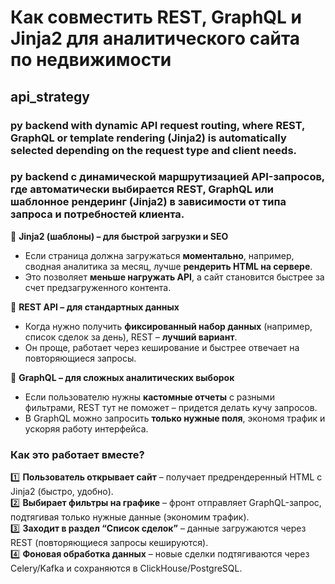 # **Как совместить REST, GraphQL и Jinja2 для аналитического сайта по недвижимости**  
## api_strategy
### py backend with dynamic API request routing, where REST, GraphQL or template rendering (Jinja2) is automatically selected depending on the request type and client needs.

### py backend с динамической маршрутизацией API-запросов, где автоматически выбирается REST, GraphQL или шаблонное рендеринг (Jinja2) в зависимости от типа запроса и потребностей клиента.

🔹 **Jinja2 (шаблоны) – для быстрой загрузки и SEO**  
- Если страница должна загружаться **моментально**, например, сводная аналитика за месяц, лучше **рендерить HTML на сервере**.  
- Это позволяет **меньше нагружать API**, а сайт становится быстрее за счет предзагруженного контента.  

🔹 **REST API – для стандартных данных**  
- Когда нужно получить **фиксированный набор данных** (например, список сделок за день), REST – **лучший вариант**.  
- Он проще, работает через кеширование и быстрее отвечает на повторяющиеся запросы.  

🔹 **GraphQL – для сложных аналитических выборок**  
- Если пользователю нужны **кастомные отчеты** с разными фильтрами, REST тут не поможет – придется делать кучу запросов.  
- В GraphQL можно запросить **только нужные поля**, экономя трафик и ускоряя работу интерфейса.  

### **Как это работает вместе?**  

1️⃣ **Пользователь открывает сайт** – получает предрендеренный HTML с Jinja2 (быстро, удобно).  
2️⃣ **Выбирает фильтры на графике** – фронт отправляет GraphQL-запрос, подтягивая только нужные данные (экономим трафик).  
3️⃣ **Заходит в раздел “Список сделок”** – данные загружаются через REST (повторяющиеся запросы кешируются).  
4️⃣ **Фоновая обработка данных** – новые сделки подтягиваются через Celery/Kafka и сохраняются в ClickHouse/PostgreSQL.  


